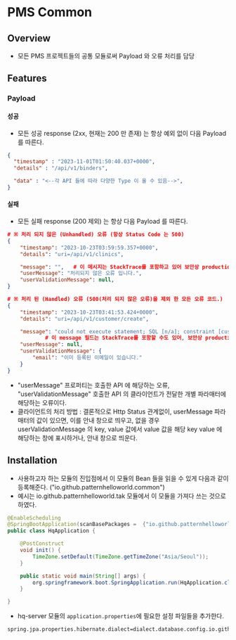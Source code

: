 # PMS Common

## Overview
- 모든 PMS 프로젝트들의 공통 모듈로써 Payload 와 오류 처리를 담당

## Features
### Payload
#### 성공
- 모든 성공 response (2xx, 현재는 200 만 존재) 는 항상 예외 없이 다음 Payload 를 따른다.
````json
{
  "timestamp" : "2023-11-01T01:50:40.037+0000",
  "details" : "/api/v1/binders",

  "data" : "<--각 API 들에 따라 다양한 Type 이 올 수 있음-->",
}
````
#### 실패
- 모든 실패 response (200 제외) 는 항상 다음 Payload 를 따른다.
````json
# ※ 처리 되지 않은 (Unhandled) 오류 (항상 Status Code 는 500)
{
    "timestamp": "2023-10-23T03:59:59.357+0000",
    "details": "uri=/api/v1/clinics",

    "message": "",   # 이 메시지는 StackTrace를 포함하고 있어 보안상 production에서 클라이언트에 빈 값으로 전달됩니다.
    "userMessage": "처리되지 않은 오류 입니다.",
    "userValidationMessage": null,
}

# ※ 처리 된 (Handled) 오류 (500(처리 되지 않은 오류)을 제외 한 모든 오류 코드.)
{
    "timestamp": "2023-10-23T03:41:53.424+0000",
    "details": "uri=/api/v1/customer/create",

    "message": "could not execute statement; SQL [n/a]; constraint [customer.email]; nested exception is org.hibernate.exception.ConstraintViolationException: could not execute statement",
            # 이 message 필드는 StackTrace를 포함할 수도 있어, 보안상 production에서 클라이언트에 빈 값으로 전달됩니다.
    "userMessage": null,
    "userValidationMessage": {
        "email": "이미 등록된 이메일이 있습니다."
    }
}
````
- "userMessage" 프로퍼티는 호출한 API 에 해당하는 오류, "userValidationMessage" 호출한 API 의 클라이언트가 전달한 개별 파라매터에 해당하는 오류이다.
- 클라이언트의 처리 방법 : 결론적으로 Http Status 관계없이, userMessage 파라매터의 값이 있으면, 이를 안내 창으로 띄우고, 없을 경우 userValidationMessage 의 key, value 값에서 value 값을 해당 key value 에 해당하는 창에 표시하거나, 안내 창으로 띄운다.

## Installation
- 사용하고자 하는 모듈의 진입점에서 이 모듈의 Bean 들을 읽을 수 있게 다음과 같이 등록해준다. ("io.github.patternhelloworld.common")
- 예시는 io.github.patternhelloworld.tak 모듈에서 이 모듈을 가져다 쓰는 것으로 하였다.

```java
@EnableScheduling
@SpringBootApplication(scanBasePackages =  {"io.github.patternhelloworld.common", "io.github.patternhelloworld.tak"})
public class HqApplication {

    @PostConstruct
    void init() {
        TimeZone.setDefault(TimeZone.getTimeZone("Asia/Seoul"));
    }

    public static void main(String[] args) {
        org.springframework.boot.SpringApplication.run(HqApplication.class, args);
    }

}
```
- hq-server 모듈의 ``application.properties``에 필요한 설정 파일들을 추가한다.
```properties
spring.jpa.properties.hibernate.dialect=dialect.database.config.io.github.patternhelloworld.tak.CustomMySQL8Dialect
```